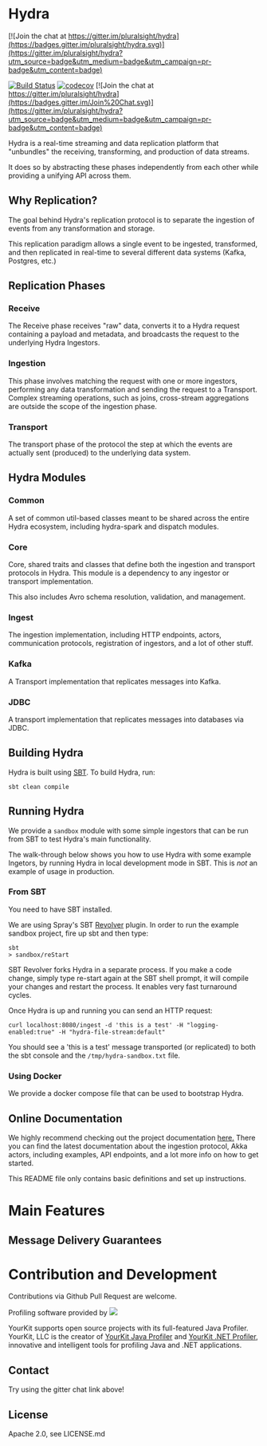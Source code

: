 # Hydra

[![Join the chat at https://gitter.im/pluralsight/hydra](https://badges.gitter.im/pluralsight/hydra.svg)](https://gitter.im/pluralsight/hydra?utm_source=badge&utm_medium=badge&utm_campaign=pr-badge&utm_content=badge)

[![Build Status](https://travis-ci.org/pluralsight/hydra.svg?branch=master)](https://travis-ci.org/pluralsight/hydra)
[![codecov](https://codecov.io/gh/pluralsight/hydra/branch/master/graph/badge.svg)](https://codecov.io/gh/pluralsight/hydra)
[![Join the chat at https://gitter.im/pluralsight/hydra](https://badges.gitter.im/Join%20Chat.svg)](https://gitter.im/pluralsight/hydra?utm_source=badge&utm_medium=badge&utm_campaign=pr-badge&utm_content=badge)


Hydra is a real-time streaming and data replication platform that "unbundles" the receiving, transforming, 
and production of data streams.

It does so by abstracting these phases independently from each other while providing a unifying API across them.

## Why Replication?
The goal behind Hydra's replication protocol is to separate the ingestion of events from any transformation and storage.

This replication paradigm allows a single event to be ingested, transformed, and then replicated in real-time to several different data systems (Kafka, Postgres, etc.)


## Replication Phases

### Receive
The Receive phase receives "raw" data, converts it to a Hydra request containing a payload and metadata, and broadcasts the request to the underlying Hydra Ingestors.

### Ingestion
This phase involves matching the request with one or more ingestors, performing any data transformation and sending the request to a Transport.  Complex streaming operations, such as joins, cross-stream aggregations are outside the scope of the ingestion phase.

### Transport
The transport phase of the protocol the step at which the events are actually sent (produced) to the underlying data system.

## Hydra Modules

### Common
A set of common util-based classes meant to be shared across the entire Hydra ecosystem, including hydra-spark and dispatch modules. 

### Core
Core, shared traits and classes that define both the ingestion and transport protocols in Hydra.  This module is a dependency to any ingestor or transport implementation.

This also includes Avro schema resolution, validation, and management.

### Ingest
The ingestion implementation, including HTTP endpoints, actors, communication protocols, registration of ingestors, and a lot of other stuff.

### Kafka
A Transport implementation that replicates messages into Kafka.

### JDBC
A transport implementation that replicates messages into databases via JDBC.

## Building Hydra
Hydra is built using [SBT](http://www.scala-sbt.org/). To build Hydra, run:

```
sbt clean compile
```

## Running Hydra
We provide a `sandbox` module with some simple ingestors that can be run from SBT to test Hydra's main functionality.

The walk-through below shows you how to use Hydra with some example Ingetors, by running Hydra in local development mode in SBT. This is *not* an example of usage in production.

### From SBT
You need to have SBT installed.

We are using Spray's SBT [Revolver](https://github.com/spray/sbt-revolver) plugin.  In order to run the example sandbox project, fire up sbt and then type:

```
sbt 
> sandbox/reStart
```

SBT Revolver forks Hydra in a separate process. If you make a code change, simply type re-start again at the SBT shell prompt, it will compile your changes and restart the process. It enables very fast turnaround cycles.

Once Hydra is up and running you can send an HTTP request:

```curl localhost:8080/ingest -d 'this is a test' -H "logging-enabled:true" -H "hydra-file-stream:default" ```

You should see a 'this is a test' message transported (or replicated) to both the sbt console and the ```/tmp/hydra-sandbox.txt``` file.


### Using Docker
We provide a docker compose file that can be used to bootstrap Hydra.  

## Online Documentation
We highly recommend checking out the project documentation [here.](www.pluralsight.com)  There you can find the latest documentation about the ingestion protocol, Akka actors, including examples, API endpoints, and a lot more info on how to get started.

This README file only contains basic definitions and set up instructions.

# Main Features

## Message Delivery Guarantees


# Contribution and Development
Contributions via Github Pull Request are welcome.  

Profiling software provided by ![](https://www.yourkit.com/images/yklogo.png)

YourKit supports open source projects with its full-featured Java Profiler.
YourKit, LLC is the creator of <a href="https://www.yourkit.com/java/profiler/">YourKit Java Profiler</a>
and <a href="https://www.yourkit.com/.net/profiler/">YourKit .NET Profiler</a>,
innovative and intelligent tools for profiling Java and .NET applications.

## Contact
Try using the gitter chat link above!

## License
Apache 2.0, see LICENSE.md




